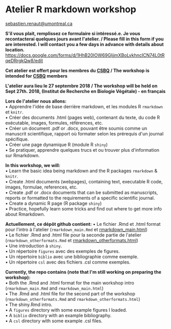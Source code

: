 # Atelier R markdown workshop
sebastien.renaut@umontreal.ca

**S'il vous plait, remplissez ce formulaire si intéressé.e. Je vous recontacterai quelques jours avant l'atelier. / Please fill in this form if you are interested. I will contact you a few days in advance with details about location.**
https://docs.google.com/forms/d/1HhB20IOW69GljjmXBoLvkhncICN74L0tRqeDRrgkQw8/edit

**Cet atelier est offert pour les membres du [CSBQ](http://qcbs.ca/) / The workshop is intended for [CSBQ](http://qcbs.ca/) members**

**L'atelier aura lieu le 27 septembre 2018 / The workshop will be held on Sept 27th. 2018, (Institut de Recherche en Biologie Végétale) - en français**

**Lors de l'atelier nous allons:**  
• Apprendre l'idée de base derrière markdown, et les modules R `rmarkdown` et `knitr`.   
• Créer des documents .html (pages web), contenant du texte, du code R exécutable, images, formules, références, etc.  
• Créer un document .pdf or .docx, pouvant être soumis comme un manuscrit scientifique, rapport où formater selon les prérequis d'un journal spécifique.  
• Créer une page dynamique R (module R `shiny`)  
• Se pratiquer, apprendre quelques trucs et ou trouver plus d'information sur Rmarkdown.

**In this workshop, we will:**  
• Learn the basic idea being markdown and the R packages `rmarkdown` & `knitr`.  
• Create .html documents (webpages), containing text, executable R code, images, formulae, references, etc.  
• Create .pdf or .docx documents that can be submitted as manuscripts, reports or formatted to the requirements of a specific scientific journal.  
• Create a dynamic R page (R package `shiny`)  
• Practice, hopefully learn some tricks and find out where to get more info about Rmarkdown.  

**Actuellement, ce dépôt github contient:**
• Le fichier .Rmd et .html format pour l'intro à l'atelier (`rmarkdown_main.Rmd` et [rmarkdown_main.html](https://github.com/seb951/rmarkdown_workshop/blob/master/Rmarkdown/rmarkdown_main.html))  
• Le fichier .Rmd and .html file pour la seconde partie de l'atelier (`rmarkdown_otherformats.Rmd` et [rmarkdown_otherformats.html]((https://github.com/seb951/rmarkdown_workshop/blob/master/Rmarkdown/rmarkdown_otherformats.html)))   
• Une introduction à `shiny`.  
• Un répertoire `figures` avec des exemples de figures.   
• Un répertoire `biblio` avec une bibliographie comme exemple.    
• Un répertoire `csl` avec des fichiers .csl comme exemples. 

**Currently, the repo contains (note that I'm still working on preparing the workshop):**    
• Both the .Rmd and .html format for the main workshop intro (`rmarkdown_main.Rmd` and `rmarkdown_main.html`)  
• The .Rmd and .html file for the second part of the workshop (`rmarkdown_otherformats.Rmd` and `rmarkdown_otherformats.html`)   
• The shiny.Rmd intro.  
• A `figures` directory with some example figures I loaded.  
• A `biblio` directory with an example bibliography.  
• A `csl` directory with some example .csl files.  

